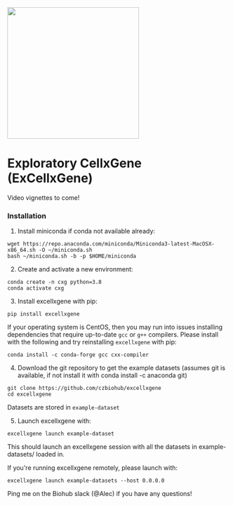 <img src="./cellxgene-logo.png" width="300">

# Exploratory CellxGene (ExCellxGene)

Video vignettes to come!

### Installation

1. Install miniconda if conda not available already:

```
wget https://repo.anaconda.com/miniconda/Miniconda3-latest-MacOSX-x86_64.sh -O ~/miniconda.sh
bash ~/miniconda.sh -b -p $HOME/miniconda
```

2. Create and activate a new environment:

```
conda create -n cxg python=3.8
conda activate cxg
```

3. Install excellxgene with pip:
```
pip install excellxgene
```

If your operating system is CentOS, then you may run into issues installing dependencies that require up-to-date `gcc` or `g++` compilers. Please install with the following and try reinstalling `excellxgene` with pip:
```
conda install -c conda-forge gcc cxx-compiler
```

4. Download the git repository to get the example datasets (assumes git is available, if not install it with conda install -c anaconda git)
```
git clone https://github.com/czbiohub/excellxgene
cd excellxgene
```
Datasets are stored in `example-dataset`

5. Launch excellxgene with:
```
excellxgene launch example-dataset
```


This should launch an excellxgene session with all the datasets in example-datasets/ loaded in.

If you're running excellxgene remotely, please launch with:
```
excellxgene launch example-datasets --host 0.0.0.0
```

Ping me on the Biohub slack (@Alec) if you have any questions!
